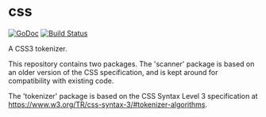 css
===
[![GoDoc](https://godoc.org/github.com/gorilla/css?status.svg)](https://godoc.org/github.com/gorilla/css) [![Build Status](https://travis-ci.org/gorilla/css.png?branch=master)](https://travis-ci.org/gorilla/css)

A CSS3 tokenizer.

This repository contains two packages. The 'scanner' package is based on an older version of the CSS specification, and is kept around for compatibility with existing code.

The 'tokenizer' package is based on the CSS Syntax Level 3 specification at <https://www.w3.org/TR/css-syntax-3/#tokenizer-algorithms>.
